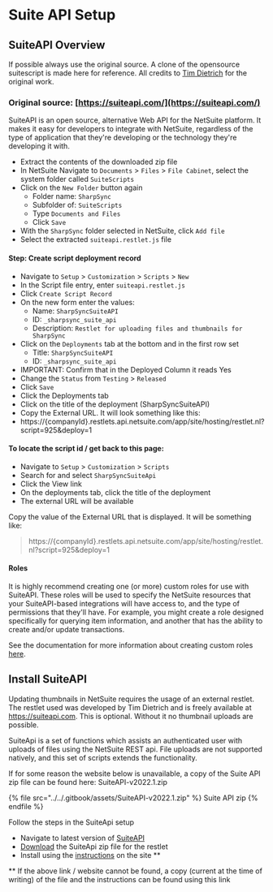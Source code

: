 # Suite API Setup

## SuiteAPI Overview

If possible always use the original source. A clone of the opensource suitescript is made here for reference. All credits to [Tim Dietrich](https://timdietrich.me/) for the original work.

### Original source: [https://suiteapi.com/](https://suiteapi.com/)

SuiteAPI is an open source, alternative Web API for the NetSuite platform. It makes it easy for developers to integrate with NetSuite, regardless of the type of application that they're developing or the technology they're developing it with.

* Extract the contents of the downloaded zip file
* In NetSuite Navigate to `Documents` > `Files` > `File Cabinet`, select the system folder called `SuiteScripts`
* Click on the `New Folder` button again
  * Folder name: `SharpSync`
  * Subfolder of: `SuiteScripts`
  * Type `Documents and Files`
  * Click `Save`
* With the `SharpSync` folder selected in NetSuite, click `Add file`
* Select the extracted `suiteapi.restlet.js` file

#### Step: Create script deployment record

* Navigate to `Setup` > `Customization` > `Scripts` > `New`
* In the Script file entry, enter `suiteapi.restlet.js`
* Click `Create Script Record`
* On the new form enter the values:
  * Name: `SharpSyncSuiteAPI`
  * ID: `_sharpsync_suite_api`
  * Description: `Restlet for uploading files and thumbnails for SharpSync`
* Click on the `Deployments` tab at the bottom and in the first row set
  * Title: `SharpSyncSuiteAPI`
  * ID: `_sharpsync_suite_api`
* IMPORTANT: Confirm that in the Deployed Column it reads Yes
* Change the `Status` from `Testing` > `Released`
* Click `Save`
* Click the Deployments tab
* Click on the title of the deployment (SharpSyncSuiteAPI)
* Copy the External URL. It will look something like this:
* https://{companyId}.restlets.api.netsuite.com/app/site/hosting/restlet.nl?script=925\&deploy=1

#### To locate the script id / get back to this page:

* Navigate to `Setup` > `Customization` > `Scripts`
* Search for and select `SharpSyncSuiteApi`
* Click the View link
* On the deployments tab, click the title of the deployment
* The external URL will be available

Copy the value of the External URL that is displayed. It will be something like:&#x20;

> https://{companyId}.restlets.api.netsuite.com/app/site/hosting/restlet.nl?script=925\&deploy=1

#### Roles

It is highly recommend creating one (or more) custom roles for use with SuiteAPI. These roles will be used to specify the NetSuite resources that your SuiteAPI-based integrations will have access to, and the type of permissions that they'll have. For example, you might create a role designed specifically for querying item information, and another that has the ability to create and/or update transactions.

See the documentation for more information about creating custom roles [here](https://suiteapi.com/install).



## Install SuiteAPI

Updating thumbnails in NetSuite requires the usage of an external restlet. The restlet used was developed by Tim Dietrich and is freely available at https://suiteapi.com. This is optional. Without it no thumbnail uploads are possible.

SuiteApi is a set of functions which assists an authenticated user with uploads of files using the NetSuite REST api. File uploads are not supported natively, and this set of scripts extends the functionality.

If for some reason the website below is unavailable, a copy of the Suite API zip file can be found here: SuiteAPI-v2022.1.zip &#x20;

{% file src="../../.gitbook/assets/SuiteAPI-v2022.1.zip" %}
Suite API zip
{% endfile %}



Follow the steps in the SuiteApi setup

* Navigate to latest version of [SuiteAPI](https://suiteapi.com)
* [Download](https://tdietrich-opensource.s3.amazonaws.com/suitescripts/SuiteAPI-v2022.1.zip) the SuiteApi zip file for the restlet
* Install using the [instructions](https://suiteapi.com/documentation/) on the site \*\*

\*\* If the above link / website cannot be found, a copy (current at the time of writing) of the file and the instructions can be found using this link
